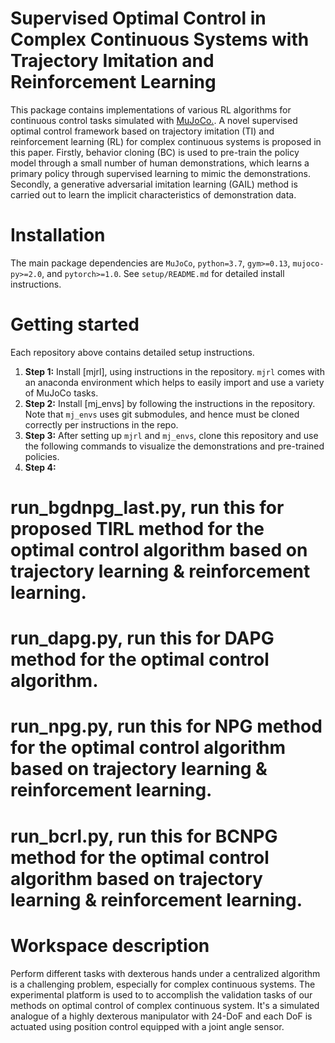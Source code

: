 # Supervised Optimal Control in Complex Continuous Systems with Trajectory Imitation and Reinforcement Learning

This package  contains implementations of various RL algorithms for continuous control tasks simulated with [MuJoCo.](http://www.mujoco.org/). A novel supervised optimal control framework based on trajectory imitation (TI) and reinforcement learning (RL) for complex continuous systems is proposed in this paper. Firstly, behavior cloning (BC) is used to pre-train the policy model through a small number of human demonstrations, which learns a primary policy through supervised learning to mimic the demonstrations. Secondly, a generative adversarial imitation learning (GAIL) method is carried out to learn the implicit characteristics of demonstration data.

# Installation
The main package dependencies are `MuJoCo`, `python=3.7`, `gym>=0.13`, `mujoco-py>=2.0`, and `pytorch>=1.0`. See `setup/README.md` for detailed install instructions.

# Getting started
Each repository above contains detailed setup instructions. 
1. **Step 1:** Install [mjrl], using instructions in the repository. `mjrl` comes with an anaconda environment which helps to easily import and use a variety of MuJoCo tasks.
2. **Step 2:** Install [mj_envs] by following the instructions in the repository. Note that `mj_envs` uses git submodules, and hence must be cloned correctly per instructions in the repo.
3. **Step 3:** After setting up `mjrl` and `mj_envs`, clone this repository and use the following commands to visualize the demonstrations and pre-trained policies.
4. **Step 4:**

# run_bgdnpg_last.py, run this for proposed TIRL method for the optimal control algorithm based on trajectory learning & reinforcement learning.
# run_dapg.py, run this for DAPG method for the optimal control algorithm.
# run_npg.py, run this for NPG method for the optimal control algorithm based on trajectory learning & reinforcement learning.
# run_bcrl.py, run this for BCNPG method for the optimal control algorithm based on trajectory learning & reinforcement learning.

#  Workspace description
Perform different tasks with dexterous hands under a centralized algorithm is a challenging problem, especially for complex continuous systems. The experimental platform is used to to accomplish the validation tasks of our methods on optimal control of complex continuous system. It's a simulated analogue of a highly dexterous manipulator with 24-DoF and each DoF is actuated using position control equipped with a joint angle sensor.
